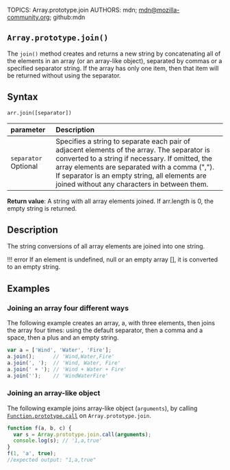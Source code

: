 TOPICS: Array.prototype.join
AUTHORS: mdn; mdn@mozilla-community.org; github:mdn

## `Array.prototype.join()`

The `join()` method creates and returns a new string by concatenating all of the elements in an
array (or an array-like object), separated by commas or a specified separator string. If
the array has only one item, then that item will be returned without using the separator.

## Syntax

```html
arr.join([separator])
```

| parameter | Description |
| :-- | :-- |
| `separator` Optional | Specifies a string to separate each pair of adjacent elements of the array. The separator is converted to a string if necessary. If omitted, the array elements are separated with a comma (","). If separator is an empty string, all elements are joined without any characters in between them. |

**Return value**: A string with all array elements joined. If arr.length is 0, the empty string is returned.

## Description

The string conversions of all array elements are joined into one string.

!!! error
    If an element is undefined, null or an empty array [], it is converted to an empty string.

## Examples

### Joining an array four different ways

The following example creates an array, a, with three elements, then joins the array four times:
using the default separator, then a comma and a space, then a plus and an empty string.

```javascript
var a = ['Wind', 'Water', 'Fire'];
a.join();      // 'Wind,Water,Fire'
a.join(', ');  // 'Wind, Water, Fire'
a.join(' + '); // 'Wind + Water + Fire'
a.join('');    // 'WindWaterFire'
```

### Joining an array-like object

The following example joins array-like object (`arguments`), by calling [`Function.prototype.call`](/en/webfrontend/Function.prototype.call)
on `Array.prototype.join`.

```javascript
function f(a, b, c) {
  var s = Array.prototype.join.call(arguments);
  console.log(s); // '1,a,true'
}
f(1, 'a', true);
//expected output: "1,a,true"
```
